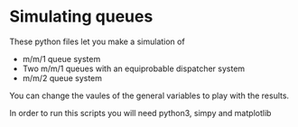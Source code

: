 # Simulating queues

These python files let you make a simulation of
 - m/m/1 queue system
 - Two m/m/1 queues with an equiprobable dispatcher system
 - m/m/2 queue system

You can change the vaules of the general variables to play with the results.

In order to run this scripts you will need python3, simpy and matplotlib

